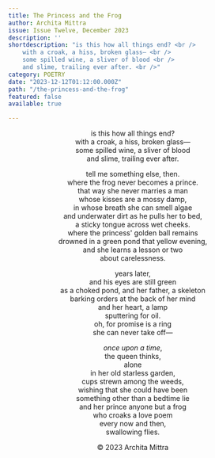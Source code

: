 ```yaml
---
title: The Princess and the Frog
author: Archita Mittra
issue: Issue Twelve, December 2023
description: ''
shortdescription: "is this how all things end? <br />
    with a croak, a hiss, broken glass— <br />
    some spilled wine, a sliver of blood <br />
    and slime, trailing ever after. <br />"
category: POETRY
date: "2023-12-12T01:12:00.000Z"
path: "/the-princess-and-the-frog"
featured: false
available: true

---
```


<p style="text-align: center;">
is this how all things end? <br />
with a croak, a hiss, broken glass— <br />
some spilled wine, a sliver of blood <br />
and slime, trailing ever after. <br />
</p>

<p style="text-align: center;">
tell me something else, then. <br />
where the frog never becomes a prince. <br />
that way she never marries a man <br />
whose kisses are a mossy damp, <br />
in whose breath she can smell algae <br />
and underwater dirt as he pulls her to bed, <br />
a sticky tongue across wet cheeks. <br />
where the princess' golden ball remains <br />
drowned in a green pond that yellow evening, <br />
and she learns a lesson or two <br />
about carelessness. <br />
</p>

<p style="text-align: center;">
years later, <br />
and his eyes are still green <br />
as a choked pond, and her father, a skeleton <br />
barking orders at the back of her mind <br />
and her heart, a lamp <br />
sputtering for oil. <br />
oh, for promise is a ring <br />
she can never take off— <br />
</p>

<p style="text-align: center;">
<em>once upon a time</em>, <br />
the queen thinks, <br />
alone <br />
in her old starless garden, <br />
cups strewn among the weeds, <br />
wishing that she could have been <br />
something other than a bedtime lie <br />
and her prince anyone but a frog <br />
who croaks a love poem <br />
every now and then, <br />
swallowing flies. <br />
</p>


<p style="text-align: center;">© 2023 Archita Mittra</p>

